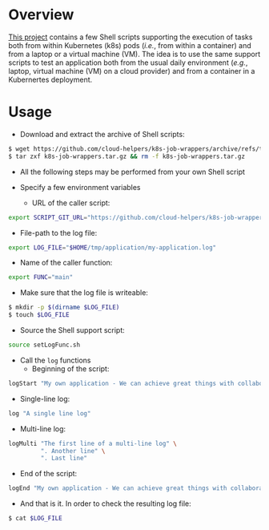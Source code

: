 

# Overview
[This project](https://github.com/cloud-helpers/k8s-job-wrappers)
contains a few Shell scripts supporting the execution of tasks both from
within Kubernetes (k8s) pods (_i.e._, from within a container) and from
a laptop or a virtual machine (VM).
The idea is to use the same support scripts to test an application both
from the usual daily environment (_e.g._, laptop, virtual machine (VM) on
a cloud provider) and from a container in a Kubernertes deployment.

# Usage
* Download and extract the archive of Shell scripts:
```bash
$ wget https://github.com/cloud-helpers/k8s-job-wrappers/archive/refs/tags/v0.0.1.tar.gz -O k8s-job-wrappers.tar.gz
$ tar zxf k8s-job-wrappers.tar.gz && rm -f k8s-job-wrappers.tar.gz
```

* All the following steps may be performed from your own Shell script

* Specify a few environment variables
  + URL of the caller script:
```bash
export SCRIPT_GIT_URL="https://github.com/cloud-helpers/k8s-job-wrappers/tree/master/k8s-job-wrapper-main.sh"
```
  + File-path to the log file:
```bash
export LOG_FILE="$HOME/tmp/application/my-application.log"
```
  + Name of the caller function:
```bash
export FUNC="main"
```

* Make sure that the log file is writeable:
```bash
$ mkdir -p $(dirname $LOG_FILE)
$ touch $LOG_FILE
```

* Source the Shell support script:
```bash
source setLogFunc.sh
```

* Call the `log` functions
  + Beginning of the script:
```bash
logStart "My own application - We can achieve great things with collaboration"
```
  + Single-line log:
```bash
log "A single line log"
```
  + Multi-line log:
```bash
logMulti "The first line of a multi-line log" \
         ". Another line" \
         ". Last line"
```
  + End of the script:
```bash
logEnd "My own application - We can achieve great things with collaboration"
```

* And that is it. In order to check the resulting log file:
```bash
$ cat $LOG_FILE
```
